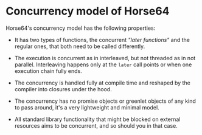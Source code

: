 
<!-- For license of this file, see LICENSE.md in the base folder. -->

Concurrency model of Horse64
============================

Horse64's concurrency model has the following properties:

- It has two types of functions, the concurrent *"later functions"*
  and the regular ones, that both need to be called differently.

- The execution is concurrent as in interleaved, but not threaded
  as in not parallel. Interleaving happens only at the `later`
  call points or when one execution chain fully ends.

- The concurrency is handled fully at compile time and
  reshaped by the compiler into closures under the hood.

- The concurrency has no promise objects or greenlet objects
  of any kind to pass around, it's a very lightweight and minimal
  model.

- All standard library functionality that might be blocked on
  external resources aims to be concurrent, and so should you
  in that case.


